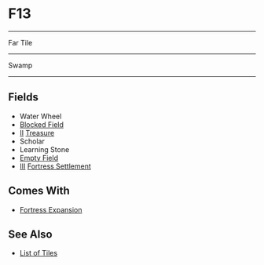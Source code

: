 # F13

___
Far Tile
___
Swamp
___


## Fields

- Water Wheel
- [Blocked Field](../keywords/blocked_field.md)
- [Ⅱ](../difficulties.md) [Treasure](../fields.md#visitable)
- Scholar
- Learning Stone
- [Empty Field](../keywords/empty_field.md)
- [Ⅲ](../difficulties.md) [Fortress Settlement](../towns/fortress.md)


## Comes With

- [Fortress Expansion](../content/fortress_expansion.md)


## See Also

- [List of Tiles](index.md)
